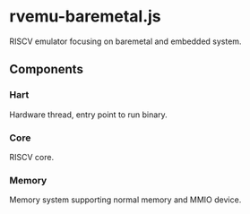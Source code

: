 # rvemu-baremetal.js

RISCV emulator focusing on baremetal and embedded system.

## Components

### Hart

Hardware thread, entry point to run binary.

### Core

RISCV core.

### Memory

Memory system supporting normal memory and MMIO device.
